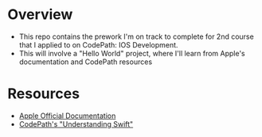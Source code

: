 # Overview

* This repo contains the prework I'm on track to complete for 2nd course that I applied to on CodePath: IOS Development.
* This will involve a "Hello World" project, where I'll learn from Apple's documentation and CodePath resources


# Resources
  * [Apple Official Documentation](https://docs.swift.org/swift-book/documentation/the-swift-programming-language/guidedtour/)
  * [CodePath's "Understanding Swift"](https://guides.codepath.com/ios/Understanding-Swift)
